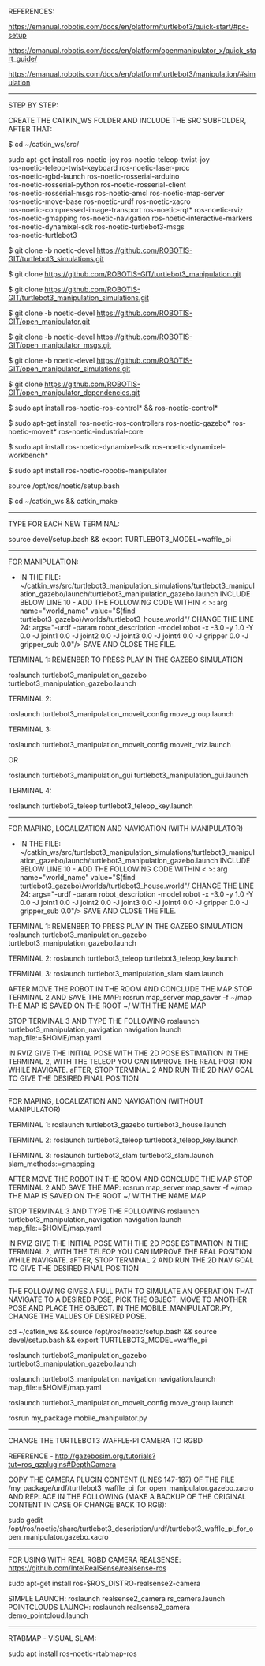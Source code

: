 REFERENCES:

https://emanual.robotis.com/docs/en/platform/turtlebot3/quick-start/#pc-setup

https://emanual.robotis.com/docs/en/platform/openmanipulator_x/quick_start_guide/

https://emanual.robotis.com/docs/en/platform/turtlebot3/manipulation/#simulation

____________________________________________________________________________________________________________________________________

STEP BY STEP:

CREATE THE CATKIN_WS FOLDER AND INCLUDE THE SRC SUBFOLDER, AFTER THAT:

$ cd ~/catkin_ws/src/

sudo apt-get install ros-noetic-joy ros-noetic-teleop-twist-joy \
  ros-noetic-teleop-twist-keyboard ros-noetic-laser-proc \
  ros-noetic-rgbd-launch ros-noetic-rosserial-arduino \
  ros-noetic-rosserial-python ros-noetic-rosserial-client \
  ros-noetic-rosserial-msgs ros-noetic-amcl ros-noetic-map-server \
  ros-noetic-move-base ros-noetic-urdf ros-noetic-xacro \
  ros-noetic-compressed-image-transport ros-noetic-rqt* ros-noetic-rviz \
  ros-noetic-gmapping ros-noetic-navigation ros-noetic-interactive-markers ros-noetic-dynamixel-sdk ros-noetic-turtlebot3-msgs \
  ros-noetic-turtlebot3

$ git clone -b noetic-devel https://github.com/ROBOTIS-GIT/turtlebot3_simulations.git

$ git clone https://github.com/ROBOTIS-GIT/turtlebot3_manipulation.git

$ git clone https://github.com/ROBOTIS-GIT/turtlebot3_manipulation_simulations.git

$ git clone -b noetic-devel https://github.com/ROBOTIS-GIT/open_manipulator.git

$ git clone -b noetic-devel https://github.com/ROBOTIS-GIT/open_manipulator_msgs.git

$ git clone -b noetic-devel https://github.com/ROBOTIS-GIT/open_manipulator_simulations.git

$ git clone https://github.com/ROBOTIS-GIT/open_manipulator_dependencies.git

$ sudo apt install ros-noetic-ros-control* && ros-noetic-control* 

$ sudo apt-get install ros-noetic-ros-controllers ros-noetic-gazebo* ros-noetic-moveit* ros-noetic-industrial-core
  
$ sudo apt install ros-noetic-dynamixel-sdk ros-noetic-dynamixel-workbench*

$ sudo apt install ros-noetic-robotis-manipulator

source /opt/ros/noetic/setup.bash

$ cd ~/catkin_ws && catkin_make 


____________________________________________________________________________________________________________________________________

TYPE FOR EACH NEW TERMINAL:

source devel/setup.bash && export TURTLEBOT3_MODEL=waffle_pi

____________________________________________________________________________________________________________________________________

FOR MANIPULATION:

- IN THE FILE:
~/catkin_ws/src/turtlebot3_manipulation_simulations/turtlebot3_manipulation_gazebo/launch/turtlebot3_manipulation_gazebo.launch
INCLUDE BELOW LINE 10 - ADD THE FOLLOWING CODE WITHIN < >:
  arg name="world_name" value="$(find turtlebot3_gazebo)/worlds/turtlebot3_house.world"/
CHANGE THE LINE 24:
    args="-urdf -param robot_description -model robot -x -3.0 -y 1.0 -Y 0.0 -J joint1 0.0 -J joint2 0.0 -J joint3 0.0 -J joint4 0.0 -J gripper 0.0 -J gripper_sub 0.0"/>
SAVE AND CLOSE THE FILE. 

TERMINAL 1: REMENBER TO PRESS PLAY IN THE GAZEBO SIMULATION

roslaunch turtlebot3_manipulation_gazebo turtlebot3_manipulation_gazebo.launch

TERMINAL 2:

roslaunch turtlebot3_manipulation_moveit_config move_group.launch

TERMINAL 3:

roslaunch turtlebot3_manipulation_moveit_config moveit_rviz.launch

OR

roslaunch turtlebot3_manipulation_gui turtlebot3_manipulation_gui.launch

TERMINAL 4:

roslaunch turtlebot3_teleop turtlebot3_teleop_key.launch


____________________________________________________________________________________________________________________________________

FOR MAPING, LOCALIZATION AND NAVIGATION (WITH MANIPULATOR) 

- IN THE FILE:
~/catkin_ws/src/turtlebot3_manipulation_simulations/turtlebot3_manipulation_gazebo/launch/turtlebot3_manipulation_gazebo.launch
INCLUDE BELOW LINE 10 - ADD THE FOLLOWING CODE WITHIN < >:
  arg name="world_name" value="$(find turtlebot3_gazebo)/worlds/turtlebot3_house.world"/
CHANGE THE LINE 24:
    args="-urdf -param robot_description -model robot -x -3.0 -y 1.0 -Y 0.0 -J joint1 0.0 -J joint2 0.0 -J joint3 0.0 -J joint4 0.0 -J gripper 0.0 -J gripper_sub 0.0"/>
SAVE AND CLOSE THE FILE.

TERMINAL 1: REMENBER TO PRESS PLAY IN THE GAZEBO SIMULATION
roslaunch turtlebot3_manipulation_gazebo turtlebot3_manipulation_gazebo.launch

TERMINAL 2:
roslaunch turtlebot3_teleop turtlebot3_teleop_key.launch

TERMINAL 3:
roslaunch turtlebot3_manipulation_slam slam.launch

AFTER MOVE THE ROBOT IN THE ROOM AND CONCLUDE THE MAP
STOP TERMINAL 2 AND SAVE THE MAP:
rosrun map_server map_saver -f ~/map
THE MAP IS SAVED ON THE ROOT ~/ WITH THE NAME MAP

STOP TERMINAL 3 AND TYPE THE FOLLOWING
roslaunch turtlebot3_manipulation_navigation navigation.launch map_file:=$HOME/map.yaml

IN RVIZ GIVE THE INITIAL POSE WITH THE 2D POSE ESTIMATION
IN THE TERMINAL 2, WITH THE TELEOP YOU CAN IMPROVE THE REAL POSITION WHILE NAVIGATE. 
aFTER, STOP TERMINAL 2 AND RUN THE 2D NAV GOAL
TO GIVE THE DESIRED FINAL POSITION


____________________________________________________________________________________________________________________________________

FOR MAPING, LOCALIZATION AND NAVIGATION (WITHOUT MANIPULATOR) 

TERMINAL 1:
roslaunch turtlebot3_gazebo turtlebot3_house.launch

TERMINAL 2:
roslaunch turtlebot3_teleop turtlebot3_teleop_key.launch

TERMINAL 3:
roslaunch turtlebot3_slam turtlebot3_slam.launch slam_methods:=gmapping

AFTER MOVE THE ROBOT IN THE ROOM AND CONCLUDE THE MAP
STOP TERMINAL 2 AND SAVE THE MAP:
rosrun map_server map_saver -f ~/map
THE MAP IS SAVED ON THE ROOT ~/ WITH THE NAME MAP

STOP TERMINAL 3 AND TYPE THE FOLLOWING
roslaunch turtlebot3_manipulation_navigation navigation.launch map_file:=$HOME/map.yaml

IN RVIZ GIVE THE INITIAL POSE WITH THE 2D POSE ESTIMATION
IN THE TERMINAL 2, WITH THE TELEOP YOU CAN IMPROVE THE REAL POSITION WHILE NAVIGATE. 
aFTER, STOP TERMINAL 2 AND RUN THE 2D NAV GOAL
TO GIVE THE DESIRED FINAL POSITION

____________________________________________________________________________________________________________________________________


THE FOLLOWING GIVES A FULL PATH TO SIMULATE AN OPERATION THAT NAVIGATE TO A DESIRED POSE,
PICK THE OBJECT, MOVE TO ANOTHER POSE AND PLACE THE OBJECT.
IN THE MOBILE_MANIPULATOR.PY, CHANGE THE VALUES OF DESIRED POSE.

cd ~/catkin_ws && source /opt/ros/noetic/setup.bash && source devel/setup.bash && export TURTLEBOT3_MODEL=waffle_pi

roslaunch turtlebot3_manipulation_gazebo turtlebot3_manipulation_gazebo.launch

roslaunch turtlebot3_manipulation_navigation navigation.launch map_file:=$HOME/map.yaml

roslaunch turtlebot3_manipulation_moveit_config move_group.launch

rosrun my_package mobile_manipulator.py

____________________________________________________________________________________________________________________________________

CHANGE THE TURTLEBOT3 WAFFLE-PI CAMERA TO RGBD

REFERENCE - http://gazebosim.org/tutorials?tut=ros_gzplugins#DepthCamera

COPY THE CAMERA PLUGIN CONTENT (LINES 147-187) OF THE FILE /my_package/urdf/turtlebot3_waffle_pi_for_open_manipulator.gazebo.xacro
AND REPLACE IN THE FOLLOWING (MAKE A BACKUP OF THE ORIGINAL CONTENT IN CASE OF CHANGE BACK TO RGB):

sudo gedit /opt/ros/noetic/share/turtlebot3_description/urdf/turtlebot3_waffle_pi_for_open_manipulator.gazebo.xacro

____________________________________________________________________________________________________________________________________

FOR USING WITH REAL RGBD CAMERA REALSENSE: 
https://github.com/IntelRealSense/realsense-ros

sudo apt-get install ros-$ROS_DISTRO-realsense2-camera

SIMPLE LAUNCH: roslaunch realsense2_camera rs_camera.launch
POINTCLOUDS LAUNCH: roslaunch realsense2_camera demo_pointcloud.launch

____________________________________________________________________________________________________________________________________

RTABMAP - VISUAL SLAM:

sudo apt install ros-noetic-rtabmap-ros

